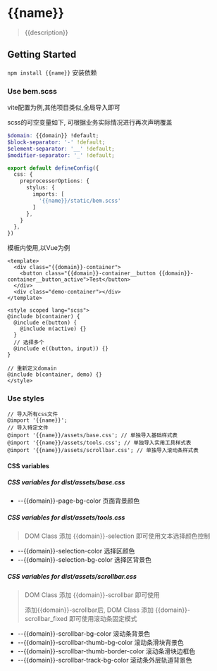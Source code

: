# {{name}}
> {{description}}

## Getting Started

`npm install {{name}}` 安装依赖

### Use bem.scss

vite配置为例,其他项目类似,全局导入即可

scss的可空变量如下, 可根据业务实际情况进行再次声明覆盖

```scss
$domain: {{domain}} !default;
$block-separator: '-' !default;
$element-separator: '__' !default;
$modifier-separator: '_' !default;
```

```typescript
export default defineConfig({
  css: {
    preprocessorOptions: {
      stylus: {
        imports: [
          '{{name}}/static/bem.scss'
        ]
      },
    }
  },
})
```

模板内使用,以Vue为例
```vue
<template>
  <div class="{{domain}}-container">
    <button class="{{domain}}-container__button {{domain}}-container__button_active">Test</button>
  </div>
  <div class="demo-container"></div>
</template>

<style scoped lang="scss">
@include b(container) {
  @include e(button) {
    @include m(active) {}
  }
  // 选择多个
  @include e((button, input)) {}
}

// 重新定义domain
@include b(container, demo) {}
</style>
```

### Use styles

```stylus
// 导入所有css文件
@import '{{name}}';
// 导入特定文件
@import '{{name}}/assets/base.css'; // 单独导入基础样式表
@import '{{name}}/assets/tools.css'; // 单独导入实用工具样式表
@import '{{name}}/assets/scrollbar.css'; // 单独导入滚动条样式表
```

#### CSS variables

##### CSS variables for dist/assets/base.css

* --{{domain}}-page-bg-color 页面背景颜色

##### CSS variables for dist/assets/tools.css

> DOM Class 添加 {{domain}}-selection 即可使用文本选择颜色控制

* --{{domain}}-selection-color 选择区颜色
* --{{domain}}-selection-bg-color 选择区背景色

##### CSS variables for dist/assets/scrollbar.css

> DOM Class 添加 {{domain}}-scrollbar 即可使用
> 
> 添加{{domain}}-scrollbar后, DOM Class 添加 {{domain}}-scrollbar_fixed 即可使用滚动条固定模式

* --{{domain}}-scrollbar-bg-color 滚动条背景色
* --{{domain}}-scrollbar-thumb-bg-color 滚动条滑块背景色
* --{{domain}}-scrollbar-thumb-border-color 滚动条滑块边框色
* --{{domain}}-scrollbar-track-bg-color 滚动条外层轨道背景色
